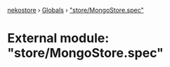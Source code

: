 [nekostore](../README.md) › [Globals](../globals.md) › ["store/MongoStore.spec"](_store_mongostore_spec_.md)

# External module: "store/MongoStore.spec"


